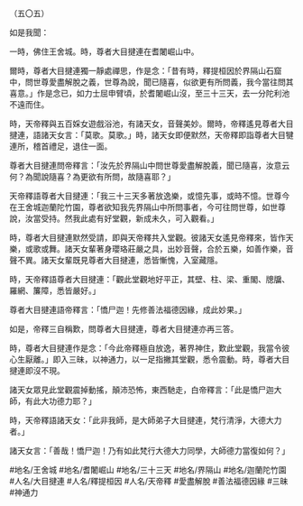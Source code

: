 （五〇五）

如是我聞：

一時，佛住王舍城。時，尊者大目揵連在耆闍崛山中。

爾時，尊者大目揵連獨一靜處禪思，作是念：「昔有時，釋提桓因於界隔山石窟中，問世尊愛盡解脫之義，世尊為說，聞已隨喜，似欲更有所問義，我今當往問其喜意。」作是念已，如力士屈申臂頃，於耆闍崛山沒，至三十三天，去一分陀利池不遠而住。

時，天帝釋與五百婇女遊戲浴池，有諸天女，音聲美妙。爾時，帝釋遙見尊者大目揵連，語諸天女言：「莫歌。莫歌。」時，諸天女即便默然，天帝釋即詣尊者大目犍連所，稽首禮足，退住一面。

尊者大目揵連問帝釋言：「汝先於界隔山中問世尊愛盡解脫義，聞已隨喜，汝意云何？為聞說隨喜？為更欲有所問，故隨喜耶？」

天帝釋語尊者大目揵連：「我三十三天多著放逸樂，或憶先事，或時不憶。世尊今在王舍城迦蘭陀竹園，尊者欲知我先界隔山中所問事者，今可往問世尊，如世尊說，汝當受持。然我此處有好堂觀，新成未久，可入觀看。」

時，尊者大目揵連默然受請，即與天帝釋共入堂觀。彼諸天女遙見帝釋來，皆作天樂，或歌或舞。諸天女輩著身瓔珞莊嚴之具，出妙音聲，合於五樂，如善作樂，音聲不異。諸天女輩既見尊者大目揵連，悉皆慚愧，入室藏隱。

時，天帝釋語尊者大目揵連：「觀此堂觀地好平正，其壁、柱、梁、重閣、牕牖、羅網、簾障，悉皆嚴好。」

尊者大目揵連語帝釋言：「憍尸迦！先修善法福德因緣，成此妙果。」

如是，帝釋三自稱歎，問尊者大目揵連，尊者大目揵連亦再三答。

時，尊者大目揵連作是念：「今此帝釋極自放逸，著界神住，歎此堂觀，我當令彼心生厭離。」即入三昧，以神通力，以一足指撇其堂觀，悉令震動。時，尊者大目揵連即沒不現。

諸天女眾見此堂觀震掉動搖，顛沛恐怖，東西馳走，白帝釋言：「此是憍尸迦大師，有此大功德力耶？」

時，天帝釋語諸天女：「此非我師，是大師弟子大目揵連，梵行清淨，大德大力者。」

諸天女言：「善哉！憍尸迦！乃有如此梵行大德大力同學，大師德力當復如何？」

#地名/王舍城
#地名/耆闍崛山
#地名/三十三天
#地名/界隔山
#地名/迦蘭陀竹園
#人名/大目揵連
#人名/釋提桓因
#人名/天帝釋
#愛盡解脫
#善法福德因緣
#三昧
#神通力

